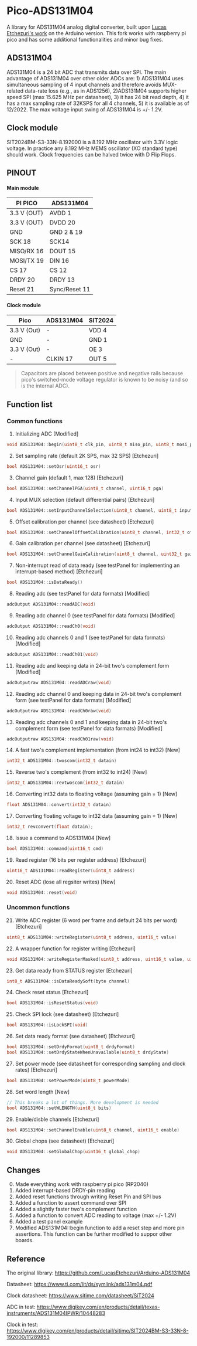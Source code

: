 # Pico-ADS131M04

A library for ADS131M04 analog digital converter, built upon [Lucas Etchezuri's work](https://github.com/LucasEtchezuri/Arduino-ADS131M04) on the Arduino version. This fork works with raspberry pi pico and has some additional functionalities and minor bug fixes. 

## ADS131M04
ADS131M04 is a 24 bit ADC that transmits data over SPI. The main advantage of ADS131M04 over other older ADCs are: 1) ADS131M04 uses simultaneous sampling of 4 input channels and therefore avoids MUX-related data-rate loss (e.g., as in ADS1256), 2)ADS131M04 supports higher speed SPI (max 15.625 MHz per datasheet), 3) it has 24 bit read depth, 4) it has a max sampling rate of 32KSPS for all 4 channels, 5) it is available as of 12/2022. The max voltage input swing of ADS131M04 is +/- 1.2V.

## Clock module
SIT2024BM-S3-33N-8.192000 is a 8.192 MHz oscillator with 3.3V logic voltage. In practice any 8.192 MHz MEMS oscillator (XO standard type) should work. Clock frequencies can be halved twice with D Flip Flops.

## PINOUT
#### Main module
| PI PICO  | ADS131M04 | 
| ------------- | ------------- |
| 3.3 V (OUT) | AVDD 1 |
| 3.3 V (OUT) | DVDD 20 |
| GND | GND 2 & 19 |
| SCK 18 | SCK14 |
| MISO/RX 16 | DOUT 15 |
| MOSI/TX 19 | DIN 16 |
| CS 17 | CS 12 |
| DRDY 20 | DRDY 13 |
| Reset 21 | Sync/Reset 11 |

#### Clock module
| Pico | ADS131M04 | SIT2024 |
| ------------- | ------------- | ------------- |
| 3.3 V (Out) | - | VDD 4 |
| GND | - | GND 1 |
| 3.3 V (Out) | - | OE 3 |
| - | CLKIN 17 | OUT 5 |

> Capacitors are placed between positive and negative rails because pico's switched-mode voltage regulator is known to be noisy (and so is the internal ADC). 

## Function list
### Common functions
1. Initializing ADC [Modified]
```C
void ADS131M04::begin(uint8_t clk_pin, uint8_t miso_pin, uint8_t mosi_pin, uint8_t cs_pin, uint8_t drdy_pin, uint8_t reset_pin)
```

2. Set sampling rate (default 2K SPS, max 32 SPS) [Etchezuri]
```C
bool ADS131M04::setOsr(uint16_t osr)
```

3. Channel gain (default 1, max 128) [Etchezuri]
```C
bool ADS131M04::setChannelPGA(uint8_t channel, uint16_t pga)
```

4. Input MUX selection (default differential pairs) [Etchezuri]
```C
bool ADS131M04::setInputChannelSelection(uint8_t channel, uint8_t input)
```

5. Offset calibration per channel (see datasheet) [Etchezuri]
```C
bool ADS131M04::setChannelOffsetCalibration(uint8_t channel, int32_t offset)
```

6. Gain calibration per channel (see datasheet) [Etchezuri]
```C
bool ADS131M04::setChannelGainCalibration(uint8_t channel, uint32_t gain)
```

7. Non-interrupt read of data ready (see testPanel for implementing an interrupt-based method) [Etchezuri]
```C
bool ADS131M04::isDataReady()
```

8. Reading adc (see testPanel for data formats) [Modified]
```C
adcOutput ADS131M04::readADC(void)
```

9. Reading adc channel 0 (see testPanel for data formats) [Modified]
```C
adcOutput ADS131M04::readCh0(void)
```

10. Reading adc channels 0 and 1 (see testPanel for data formats) [Modified]
```C
adcOutput ADS131M04::readCh01(void)
```

11. Reading adc and keeping data in 24-bit two's complement form [Modified]
```C
adcOutputraw ADS131M04::readADCraw(void)
```

12. Reading adc channel 0 and keeping data in 24-bit two's complement form (see testPanel for data formats) [Modified]
```C
adcOutputraw ADS131M04::readCh0raw(void)
```

13. Reading adc channels 0 and 1 and keeping data in 24-bit two's complement form (see testPanel for data formats) [Modified]
```C
adcOutputraw ADS131M04::readCh01raw(void)
```

14. A fast two's complement implementation (from int24 to int32) [New]
```C
int32_t ADS131M04::twoscom(int32_t datain)
```

15. Reverse two's complement (from int32 to int24) [New]
```C
int32_t ADS131M04::revtwoscom(int32_t datain)
```

16. Converting int32 data to floating voltage (assuming gain = 1) [New]
```C
float ADS131M04::convert(int32_t datain)
```

17. Converting floating voltage to int32 data (assuming gain = 1) [New]
```C
int32_t revconvert(float datain);
```

18. Issue a command to ADS131M04 [New]
```C
bool ADS131M04::command(uint16_t cmd)
```

19. Read register (16 bits per register address) [Etchezuri]
```C
uint16_t ADS131M04::readRegister(uint8_t address)
```

20. Reset ADC (lose all regsiter writes) [New]
```C
void ADS131M04::reset(void)
```

### Uncommon functions
21. Write ADC register (6 word per frame and default 24 bits per word) [Etchezuri]
```C
uint8_t ADS131M04::writeRegister(uint8_t address, uint16_t value)
```

22. A wrapper function for register writing [Etchezuri]
```C
void ADS131M04::writeRegisterMasked(uint8_t address, uint16_t value, uint16_t mask)
```

23. Get data ready from STATUS register [Etchezuri]
```C
int8_t ADS131M04::isDataReadySoft(byte channel)
```

24. Check reset status [Etchezuri]
```C
bool ADS131M04::isResetStatus(void)
```

25. Check SPI lock (see datasheet) [Etchezuri]
```C
bool ADS131M04::isLockSPI(void)
```
      
26. Set data ready format (see datasheet) [Etchezuri]
```C
bool ADS131M04::setDrdyFormat(uint8_t drdyFormat)
bool ADS131M04::setDrdyStateWhenUnavailable(uint8_t drdyState)
```

27. Set power mode (see datasheet for corresponding sampling and clock rates) [Etchezuri]
```C
bool ADS131M04::setPowerMode(uint8_t powerMode)
```

28. Set word length [New]
```C
// This breaks a lot of things. More development is needed
bool ADS131M04::setWLENGTH(uint8_t bits)
```

29. Enable/disble channels [Etchezuri]
```C
bool ADS131M04::setChannelEnable(uint8_t channel, uint16_t enable)
```

30. Global chops (see datasheet) [Etchezuri]
```C
void ADS131M04::setGlobalChop(uint16_t global_chop)
```

## Changes
0. Made everything work with raspberry pi pico (RP2040)
1. Added interrupt-based DRDY-pin reading
2. Added reset functions through writing Reset Pin and SPI bus
3. Added a function to assert command over SPI
4. Added a slightly faster two's complement function
5. Added a function to convert ADC reading to voltage (max +/- 1.2V)
6. Added a test panel example
7. Modified ADS131M04::begin function to add a reset step and more pin assertions. This function can be further modified to suppor other boards.

## Reference

The original library: https://github.com/LucasEtchezuri/Arduino-ADS131M04

Datasheet: https://www.ti.com/lit/ds/symlink/ads131m04.pdf

Clock datasheet: https://www.sitime.com/datasheet/SiT2024

ADC in test: https://www.digikey.com/en/products/detail/texas-instruments/ADS131M04IPWR/10448283

Clock in test: https://www.digikey.com/en/products/detail/sitime/SIT2024BM-S3-33N-8-192000/11289853
